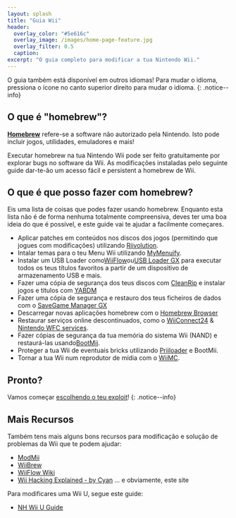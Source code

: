 ```yaml
---
layout: splash
title: "Guia Wii"
header:
  overlay_color: "#5e616c"
  overlay_image: /images/home-page-feature.jpg
  overlay_filter: 0.5
  caption:
excerpt: "O guia completo para modificar a tua Nintendo Wii."
---
```


O guia também está disponível em outros idiomas! Para mudar o idioma, pressiona o ícone no canto superior direito para mudar o idioma.
{: .notice--info}

## O que é "homebrew"?

[**Homebrew**](https://en.wikipedia.org/wiki/Homebrew_(video_games)) refere-se a software não autorizado pela Nintendo. Isto pode incluir jogos, utilidades, emuladores e mais!

Executar homebrew na tua Nintendo Wii pode ser feito gratuitamente por explorar bugs no software da Wii. As modificações instaladas pelo seguinte guide dar-te-ão um acesso fácil e persistent a homebrew de Wii.

## O que é que posso fazer com homebrew?

Eis uma lista de coisas que podes fazer usando homebrew. Enquanto esta lista não é de forma nenhuma totalmente compreensiva, deves ter uma boa ideia do que é possível, e este guide vai te ajudar a facilmente começares.

- Aplicar patches em conteúdos nos discos dos jogos (permitindo que jogues com modificações) utilizando [Riivolution](http://www.wiibrew.org/wiki/Riivolution).
- Intalar temas para o teu Menu Wii utilizando [MyMenuify](themes).
- Instalar um USB Loader como[WiiFlow](wiiflow)ou[USB Loader GX](usbloadergx) para executar todos os teus títulos favoritos a partir de um dispositivo de armazenamento USB e mais.
- Fazer uma cópia de segurança dos teus discos com [CleanRip](/dump-games) e instalar jogos e títulos com [YABDM](dump-wads)
- Fazer uma cópia de segurança e restauro dos teus ficheiros de dados com o [SaveGame Manager GX](https://wiidatabase.de/downloads/wii-tools/savegame-manager-gx-beta/)
- Descarregar novas aplicações homebrew com o [Homebrew Browser](hbb)
- Restaurar serviços online descontinuados, como o [WiiConnect24](riiconnect24) & [Nintendo WFC services](wiimmfi).
- Fazer cópias de segurança da tua memória do sistema Wii (NAND) e restaurá-las usando[BootMii](bootmii).
- Proteger a tua Wii de eventuais bricks utilizando [Priiloader](priiloader) e BootMii.
- Tornar a tua Wii num reprodutor de mídia com o [WiiMC](http://www.wiimc.org/).


## Pronto?

Vamos começar [escolhendo o teu exploit](get-started)!
{: .notice--info}

## Mais Recursos

Também tens mais alguns bons recursos para modificação e solução de problemas da Wii que te podem ajudar:

- [ModMii](https://modmii.github.io/)
- [WiiBrew](https://wiibrew.org/)
- [WiiFlow Wiki](https://sites.google.com/site/wiiflowiki4/)
- [Wii Hacking Explained - by Cyan](https://gbatemp.net/threads/wii-hacking-explained.501605/) ... e obviamente, este site

Para modificares uma Wii U, segue este guide:
- [NH Wii U Guide](https://wiiu.hacks.guide)
